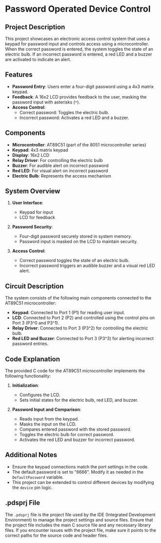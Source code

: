 # Password Operated Device Control

## Project Description

This project showcases an electronic access control system that uses a keypad for password input and controls access using a microcontroller. When the correct password is entered, the system toggles the state of an electric bulb. If an incorrect password is entered, a red LED and a buzzer are activated to indicate an alert.

## Features

- **Password Entry**: Users enter a four-digit password using a 4x3 matrix keypad.
- **Feedback**: A 16x2 LCD provides feedback to the user, masking the password input with asterisks (`*`).
- **Access Control**: 
  - Correct password: Toggles the electric bulb.
  - Incorrect password: Activates a red LED and a buzzer.
  
## Components

- **Microcontroller**: AT89C51 (part of the 8051 microcontroller series)
- **Keypad**: 4x3 matrix keypad
- **Display**: 16x2 LCD
- **Relay Driver**: For controlling the electric bulb
- **Buzzer**: For audible alert on incorrect password
- **Red LED**: For visual alert on incorrect password
- **Electric Bulb**: Represents the access mechanism

## System Overview

1. **User Interface**: 
   - Keypad for input
   - LCD for feedback

2. **Password Security**: 
   - Four-digit password securely stored in system memory.
   - Password input is masked on the LCD to maintain security.

3. **Access Control**:
   - Correct password toggles the state of an electric bulb.
   - Incorrect password triggers an audible buzzer and a visual red LED alert.

## Circuit Description

The system consists of the following main components connected to the AT89C51 microcontroller:

- **Keypad**: Connected to Port 1 (P1) for reading user input.
- **LCD**: Connected to Port 2 (P2) and controlled using the control pins on Port 3 (P3^0 and P3^1).
- **Relay Driver**: Connected to Port 3 (P3^2) for controlling the electric bulb.
- **Red LED and Buzzer**: Connected to Port 3 (P3^3) for alerting incorrect password entries.

## Code Explanation

The provided C code for the AT89C51 microcontroller implements the following functionality:

1. **Initialization**:
   - Configures the LCD.
   - Sets initial states for the electric bulb, red LED, and buzzer.

2. **Password Input and Comparison**:
   - Reads input from the keypad.
   - Masks the input on the LCD.
   - Compares entered password with the stored password.
   - Toggles the electric bulb for correct password.
   - Activates the red LED and buzzer for incorrect password.

## Additional Notes

- Ensure the keypad connections match the port settings in the code.
- The default password is set to "6666". Modify it as needed in the `DefaultPassword` variable.
- This project can be extended to control different devices by modifying the `device` pin logic.
  
## .pdsprj File

The `.pdsprj` file is the project file used by the IDE (Integrated Development Environment) to manage the project settings and source files. Ensure that the project file includes the main C source file and any necessary library files. If you encounter issues with the project file, make sure it points to the correct paths for the source code and header files.
